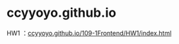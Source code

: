 # ccyyoyo.github.io
HW1 ：[ccyyoyo.github.io/109-1Frontend/HW1/index.html](ccyyoyo.github.io/109-1Frontend/HW1/index.html"ccyyoyo.github.io/109-1Frontend/HW1/index.html")
